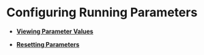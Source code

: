 # Configuring Running Parameters<a name="EN-US_TOPIC_0289900453"></a>

-   **[Viewing Parameter Values](viewing-parameter-values.md)**  

-   **[Resetting Parameters](resetting-parameters.md)**  


